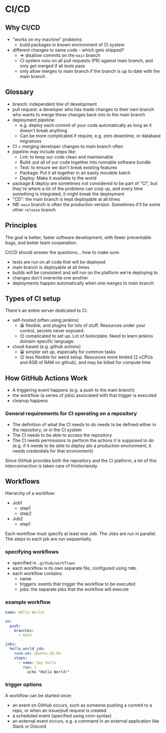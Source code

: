 # CI/CD

## Why CI/CD

- "works on my machine" problems
  - build packages in known environment of CI system
- different changes to same code - which gets shipped?
  - => disallow commits on the `main` branch
  - CI system runs on all pull requests (PR) against main branch, and only get merged if all tests pass
  - only allow merges to main branch if the branch is up to date with the main branch

## Glossary

- branch: independent line of development
- pull request: a developer who has made changes to their own branch who wants to merge these changes back into to the main branch
- deployment pipeline:
  - e.g. deploy each commit of your code automatically as long as it doesn't break anything
  - Can be more complicated if require, e.g. zero downtime, or database migrations
- CI = merging developer changes to main branch often
- pipeline may include steps like:
  - Lint: to keep our code clean and maintainable
  - Build: put all of our code together into runnable software bundle
  - Test: to ensure we don't break existing features
  - Package: Put it all together in an easily movable batch
  - Deploy: Make it available to the world
- package & deploy are sometimes not considered to be part of "CI", but they're where a lot of the problems can crop up, and every time something is integrated, it might break the deployment
- "CD": the main branch is kept deployable at all times
- NB: `main` branch is often the production version. Sometimes it'll be some other `release` branch

## Principles

The goal is better, faster software development, with fewer preventable bugs, and better team cooperation.

CI/CD should answer the questions... how to make sure:

- tests are run on all code that will be deployed
- main branch is deployable at all times
- builds will be consistent and will run on the platform we're deploying to
- changes don't overwrite one another
- deployments happen automatically when one merges to main branch

## Types of CI setup

There's an entire server dedicated to CI.

- self-hosted (often using jenkins)
  - 😀 flexible, and plugins for lots of stuff. Resources under your control, secrets never exposed.
  - 😔 complicated to set up. Lot of boilerplate. Need to learn jenkins domain-specific language.
- cloud-based (e.g. github actions)
  - 😀 simpler set up, especially for common tasks
  - 😔 less flexible for weird setup. Resources more limited (2 vCPUs and 8GB of RAM on github), and may be billed for compute time

## How GitHub Actions Work

- A triggering event happens (e.g. a push to the main branch)
- the workflow (a series of jobs) associated with that trigger is executed
- cleanup happens

### General requirements for CI operating on a repository

- The definition of what the CI needs to do needs to be defined either in the repository, or in the CI system
- The CI needs to be able to access the repository
- The CI needs permissions to perform the actions it is supposed to do (e.g. if it needs to be able to deploy ato a production environment, it needs credentials for that environment)

Since GitHub provides both the repository and the CI platform, a lot of this interconnection is taken care of frictionlessly.

## Workflows

Hierarchy of a workflow:

- Job1
  - step1
  - step2
- Job2
  - step1

Each workflow must specify at least one Job. The Jobs are run in parallel. The steps to each job are run sequentially.

### specifying workflows

- specified in `.github/workflows`
- each workflow is its own separate file, configured using `YAML`
- each workflow contains:
  - name
  - triggers: events that trigger the workflow to be executed
  - jobs: the separate jobs that the workflow will execute

### example workflow

```yaml
name: Hello World!

on:
  push:
    branches:
      - main

jobs:
  hello_world_job:
    runs-on: ubuntu-20.04
    steps:
      - name: Say hello
        run: |
          echo "Hello World!"
```

### trigger options

A workflow can be started once:

- an event on GitHub occurs, such as someone pushing a commit to a repo, or when an issue/pull request is created
- a scheduled event (specified using cron-syntax)
- an external event occurs, e.g. a command in an external application like Slack or Discord
